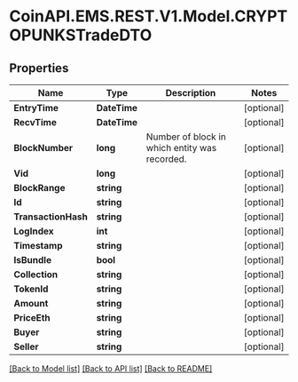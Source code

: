 
# CoinAPI.EMS.REST.V1.Model.CRYPTOPUNKSTradeDTO

## Properties

Name | Type | Description | Notes
------------ | ------------- | ------------- | -------------
**EntryTime** | **DateTime** |  | [optional] 
**RecvTime** | **DateTime** |  | [optional] 
**BlockNumber** | **long** | Number of block in which entity was recorded. | [optional] 
**Vid** | **long** |  | [optional] 
**BlockRange** | **string** |  | [optional] 
**Id** | **string** |  | [optional] 
**TransactionHash** | **string** |  | [optional] 
**LogIndex** | **int** |  | [optional] 
**Timestamp** | **string** |  | [optional] 
**IsBundle** | **bool** |  | [optional] 
**Collection** | **string** |  | [optional] 
**TokenId** | **string** |  | [optional] 
**Amount** | **string** |  | [optional] 
**PriceEth** | **string** |  | [optional] 
**Buyer** | **string** |  | [optional] 
**Seller** | **string** |  | [optional] 

[[Back to Model list]](../README.md#documentation-for-models)
[[Back to API list]](../README.md#documentation-for-api-endpoints)
[[Back to README]](../README.md)


